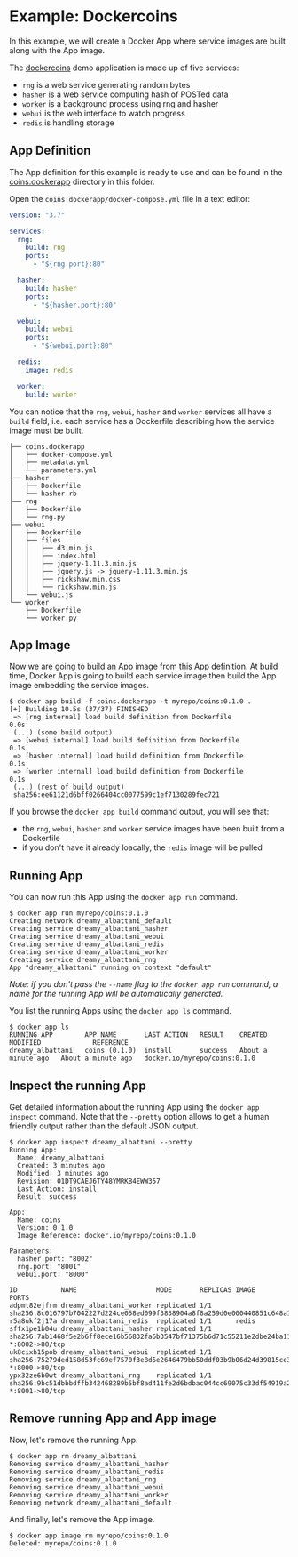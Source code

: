 # Example: Dockercoins

In this example, we will create a Docker App where service images are built along with the App image.

The [dockercoins](https://github.com/dockersamples/dockercoins) demo application is made up of five services:

* `rng` is a web service generating random bytes
* `hasher` is a web service computing hash of POSTed data
* `worker` is a background process using rng and hasher
* `webui` is the web interface to watch progress
* `redis` is handling storage

## App Definition

The App definition for this example is ready to use and can be found in the [coins.dockerapp](coins.dockerapp) directory in this folder.

Open the `coins.dockerapp/docker-compose.yml` file in a text editor:

```yaml
version: "3.7"

services:
  rng:
    build: rng
    ports:
      - "${rng.port}:80"

  hasher:
    build: hasher
    ports:
      - "${hasher.port}:80"

  webui:
    build: webui
    ports:
      - "${webui.port}:80"

  redis:
    image: redis

  worker:
    build: worker
```

You can notice that the `rng`, `webui`, `hasher` and `worker` services all have a `build` field, i.e. each service has a Dockerfile describing how the service image must be built. 

```shell
├── coins.dockerapp
│   ├── docker-compose.yml
│   ├── metadata.yml
│   └── parameters.yml
├── hasher
│   ├── Dockerfile
│   └── hasher.rb
├── rng
│   ├── Dockerfile
│   └── rng.py
├── webui
│   ├── Dockerfile
│   ├── files
│   │   ├── d3.min.js
│   │   ├── index.html
│   │   ├── jquery-1.11.3.min.js
│   │   ├── jquery.js -> jquery-1.11.3.min.js
│   │   ├── rickshaw.min.css
│   │   └── rickshaw.min.js
│   └── webui.js
└── worker
    ├── Dockerfile
    └── worker.py
```

## App Image

Now we are going to build an App image from this App definition. At build time, Docker App is going to build each service image then build the App image embedding the service images.

```shell
$ docker app build -f coins.dockerapp -t myrepo/coins:0.1.0 .
[+] Building 10.5s (37/37) FINISHED
 => [rng internal] load build definition from Dockerfile                                                                                              0.0s
 (...) (some build output)
 => [webui internal] load build definition from Dockerfile                                                                                            0.1s
 => [hasher internal] load build definition from Dockerfile                                                                                           0.1s
 => [worker internal] load build definition from Dockerfile                                                                                           0.1s
 (...) (rest of build output)
 sha256:ee61121d6bff0266404cc0077599c1ef7130289fec721
```

If you browse the `docker app build` command output, you will see that:
* the `rng`, `webui`, `hasher` and `worker` service images have been built from a Dockerfile 
* if you don't have it already loacally, the `redis` image will be pulled

## Running App

You can now run this App using the `docker app run` command.

```shell
$ docker app run myrepo/coins:0.1.0
Creating network dreamy_albattani_default
Creating service dreamy_albattani_hasher
Creating service dreamy_albattani_webui
Creating service dreamy_albattani_redis
Creating service dreamy_albattani_worker
Creating service dreamy_albattani_rng
App "dreamy_albattani" running on context "default"
```

*Note: if you don't pass the `--name` flag to the `docker app run` command, a name for the running App will be automatically generated.*

You list the running Apps using the `docker app ls` command.

```shell
$ docker app ls
RUNNING APP        APP NAME       LAST ACTION   RESULT    CREATED              MODIFIED             REFERENCE
dreamy_albattani   coins (0.1.0)  install       success   About a minute ago   About a minute ago   docker.io/myrepo/coins:0.1.0
```

## Inspect the running App

Get detailed information about the running App using the `docker app inspect` command. Note that the `--pretty` option allows to get a human friendly output rather than the default JSON output.

```shell
$ docker app inspect dreamy_albattani --pretty
Running App:
  Name: dreamy_albattani
  Created: 3 minutes ago
  Modified: 3 minutes ago
  Revision: 01DT9CAEJ6TY48YMRKB4EWW357
  Last Action: install
  Result: success

App:
  Name: coins
  Version: 0.1.0
  Image Reference: docker.io/myrepo/coins:0.1.0

Parameters:
  hasher.port: "8002"
  rng.port: "8001"
  webui.port: "8000"

ID           NAME                    MODE       REPLICAS IMAGE                                                                   PORTS
adpmt82ejfrm dreamy_albattani_worker replicated 1/1      sha256:8c016797b7042227d224ce058ed099f3838904a8f8a259d0e000440851c648a1
r5a8ukf2j17a dreamy_albattani_redis  replicated 1/1      redis
sffx1pe1b04u dreamy_albattani_hasher replicated 1/1      sha256:7ab1468f5e2b6ff8ece16b56832fa6b3547bf71375b6d71c55211e2dbe24ba11 *:8002->80/tcp
uk8cixh15pob dreamy_albattani_webui  replicated 1/1      sha256:75279ded158d53fc69ef7570f3e8d5e2646479bb50ddf03b9b06d24d39815ce3 *:8000->80/tcp
ypx32ze6b0wt dreamy_albattani_rng    replicated 1/1      sha256:9bc51dbbbdffb342468289b5bf8ad411fe2d6bdbac044cc69075c33df54919a2 *:8001->80/tcp
```

## Remove running App and App image

Now, let's remove the running App.

```shell
$ docker app rm dreamy_albattani
Removing service dreamy_albattani_hasher
Removing service dreamy_albattani_redis
Removing service dreamy_albattani_rng
Removing service dreamy_albattani_webui
Removing service dreamy_albattani_worker
Removing network dreamy_albattani_default
```

And finally, let's remove the App image.

```shell
$ docker app image rm myrepo/coins:0.1.0
Deleted: myrepo/coins:0.1.0
```